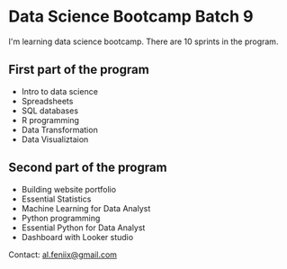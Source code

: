 # Data Science Bootcamp Batch 9

I'm learning data science bootcamp. There are 10 sprints in the program.

## First part of the program

- Intro to data science
- Spreadsheets
- SQL databases
- R programming
- Data Transformation
- Data Visualiztaion

## Second part of the program

- Building website portfolio
- Essential Statistics
- Machine Learning for Data Analyst
- Python programming
- Essential Python for Data Analyst
- Dashboard with Looker studio

Contact: al.feniix@gmail.com
